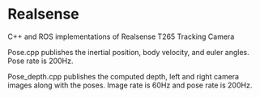 # Realsense
C++ and ROS implementations of Realsense T265 Tracking Camera

Pose.cpp publishes the inertial position, body velocity, and euler angles. Pose rate is 200Hz.

Pose_depth.cpp publishes the computed depth, left and right camera images along with the poses. Image rate is 60Hz and pose rate is 200Hz.
